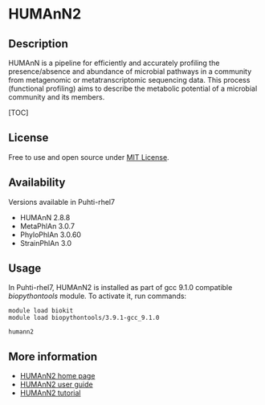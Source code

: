 # HUMAnN2

## Description

HUMAnN is a pipeline for efficiently and accurately profiling the presence/absence and abundance of 
microbial pathways in a community from metagenomic or metatranscriptomic sequencing data. 
This process (functional profiling) aims to describe the metabolic potential of a microbial community 
and its members. 

[TOC]

## License

Free to use and open source under [MIT License](https://raw.githubusercontent.com/biobakery/humann/master/LICENSE).

## Availability

Versions available in Puhti-rhel7
*   HUMAnN 2.8.8
*   MetaPhlAn 3.0.7
*   PhyloPhlAn 3.0.60
*   StrainPhlAn 3.0

## Usage

In Puhti-rhel7, HUMAnN2 is installed as part of gcc 9.1.0 compatible _biopythontools_ module. To activate it, run commands:
```text
module load biokit
module load biopythontools/3.9.1-gcc_9.1.0

humann2
```

## More information

*   [HUMAnN2 home page](https://huttenhower.sph.harvard.edu/humann)
*   [HUMAnN2 user guide](https://github.com/biobakery/humann)
*   [HUMAnN2 tutorial](https://github.com/biobakery/biobakery/wiki/humann2)
